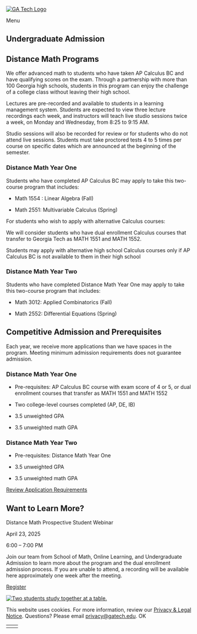 [![GA Tech Logo](https://admission.gatech.edu/images/gt-logo-oneline-white.svg)](https://admission.gatech.edu/)

Menu

## Undergraduate Admission

## Distance Math Programs

We offer advanced math to students who have taken AP Calculus BC and have qualifying scores on the exam. Through a partnership with more than 100 Georgia high schools, students in this program can enjoy the challenge of a college class without leaving their high school.

Lectures are pre-recorded and available to students in a learning management system. Students are expected to view three lecture recordings each week, and instructors will teach live studio sessions twice a week, on Monday and Wednesday, from 8:25 to 9:15 AM.

Studio sessions will also be recorded for review or for students who do not attend live sessions. Students must take proctored tests 4 to 5 times per course on specific dates which are announced at the beginning of the semester.

### Distance Math Year One

Students who have completed AP Calculus BC may apply to take this two-course program that includes:

- Math 1554 : Linear Algebra (Fall)

- Math 2551: Multivariable Calculus (Spring)


For students who wish to apply with alternative Calculus courses:

We will consider students who have dual enrollment Calculus courses that transfer to Georgia Tech as MATH 1551 and MATH 1552.

Students may apply with alternative high school Calculus courses only if AP Calculus BC is not available to them in their high school

### Distance Math Year Two

Students who have completed Distance Math Year One may apply to take this two-course program that includes:

- Math 3012: Applied Combinatorics (Fall)

- Math 2552: Differential Equations (Spring)


## Competitive Admission and Prerequisites

Each year, we receive more applications than we have spaces in the program. Meeting minimum admission requirements does not guarantee admission.

### Distance Math Year One

- Pre-requisites: AP Calculus BC course with exam score of 4 or 5, or dual enrollment courses that transfer as MATH 1551 and MATH 1552

- Two college-level courses completed (AP, DE, IB)

- 3.5 unweighted GPA

- 3.5 unweighted math GPA


### Distance Math Year Two

- Pre-requisites: Distance Math Year One

- 3.5 unweighted GPA

- 3.5 unweighted math GPA


[Review Application Requirements](https://admission.gatech.edu/dual-enrollment/application-and-admission)

## Want to Learn More?

Distance Math Prospective Student Webinar

April 23, 2025

6:00 – 7:00 PM

Join our team from School of Math, Online Learning, and Undergraduate Admission to learn more about the program and the dual enrollment admission process. If you are unable to attend, a recording will be available here approximately one week after the meeting.

[Register](https://gatech.my.salesforce-sites.com/reg/2025-04-23-dual-enrollment-distance-math-info-session)

[![Two students study together at a table.](https://admission.gatech.edu/images/blocks/p34.jpg)](https://gatech.my.salesforce-sites.com/reg/2025-04-23-dual-enrollment-distance-math-info-session)

This website uses cookies. For more information, review our [Privacy & Legal Notice](https://www.gatech.edu/privacy). Questions? Please email [privacy@gatech.edu](mailto:privacy@gatech.edu).
OK

|     |     |
| --- | --- |
|  |  |